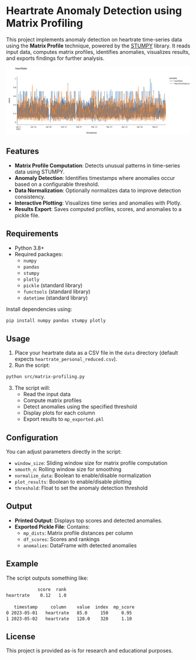 # Heartrate Anomaly Detection using Matrix Profiling

This project implements anomaly detection on heartrate time-series data using the **Matrix Profile** technique, powered by the [STUMPY](https://stumpy.readthedocs.io/) library. It reads input data, computes matrix profiles, identifies anomalies, visualizes results, and exports findings for further analysis.

![Anomaly Detection Plot](plot.png)

## Features
- **Matrix Profile Computation**: Detects unusual patterns in time-series data using STUMPY.
- **Anomaly Detection**: Identifies timestamps where anomalies occur based on a configurable threshold.
- **Data Normalization**: Optionally normalizes data to improve detection consistency.
- **Interactive Plotting**: Visualizes time series and anomalies with Plotly.
- **Results Export**: Saves computed profiles, scores, and anomalies to a pickle file.

## Requirements
- Python 3.8+
- Required packages:
  - `numpy`
  - `pandas`
  - `stumpy`
  - `plotly`
  - `pickle` (standard library)
  - `functools` (standard library)
  - `datetime` (standard library)

Install dependencies using:
```bash
pip install numpy pandas stumpy plotly
```

## Usage
1. Place your heartrate data as a CSV file in the `data` directory (default expects `heartrate_personal_reduced.csv`).
2. Run the script:
```bash
python src/matrix-profiling.py
```
3. The script will:
   - Read the input data
   - Compute matrix profiles
   - Detect anomalies using the specified threshold
   - Display plots for each column
   - Export results to `mp_exported.pkl`

## Configuration
You can adjust parameters directly in the script:
- `window_size`: Sliding window size for matrix profile computation
- `smooth_n`: Rolling window size for smoothing
- `normalize_data`: Boolean to enable/disable normalization
- `plot_results`: Boolean to enable/disable plotting
- `threshold`: Float to set the anomaly detection threshold

## Output
- **Printed Output**: Displays top scores and detected anomalies.
- **Exported Pickle File**: Contains:
  - `mp_dists`: Matrix profile distances per column
  - `df_scores`: Scores and rankings
  - `anomalies`: DataFrame with detected anomalies

## Example
The script outputs something like:

```
            score  rank
heartrate    0.12   1.0

   timestamp     column    value  index  mp_score
0 2023-05-01   heartrate   85.0     150     0.95
1 2023-05-02   heartrate   120.0    320     1.10
```

## License
This project is provided as-is for research and educational purposes.
